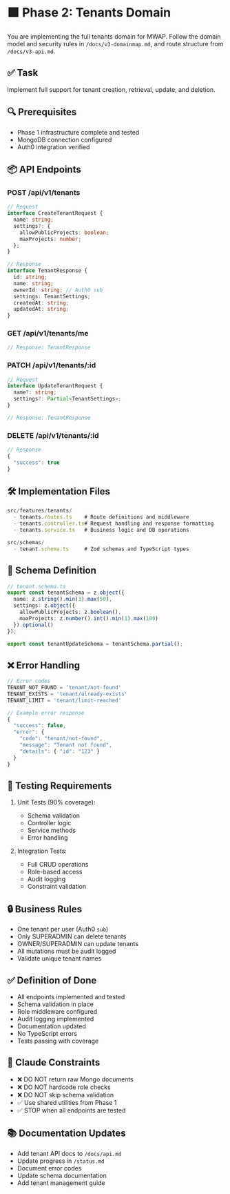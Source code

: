 # 🟩 Phase 2: Tenants Domain

You are implementing the full tenants domain for MWAP. Follow the domain model and security rules in `/docs/v3-domainmap.md`, and route structure from `/docs/v3-api.md`.

## ✅ Task

Implement full support for tenant creation, retrieval, update, and deletion.

## 🔍 Prerequisites

- Phase 1 infrastructure complete and tested
- MongoDB connection configured
- Auth0 integration verified

## 📦 API Endpoints

### POST /api/v1/tenants
```typescript
// Request
interface CreateTenantRequest {
  name: string;
  settings?: {
    allowPublicProjects: boolean;
    maxProjects: number;
  };
}

// Response
interface TenantResponse {
  id: string;
  name: string;
  ownerId: string; // Auth0 sub
  settings: TenantSettings;
  createdAt: string;
  updatedAt: string;
}
```

### GET /api/v1/tenants/me
```typescript
// Response: TenantResponse
```

### PATCH /api/v1/tenants/:id
```typescript
// Request
interface UpdateTenantRequest {
  name?: string;
  settings?: Partial<TenantSettings>;
}

// Response: TenantResponse
```

### DELETE /api/v1/tenants/:id
```typescript
// Response
{
  "success": true
}
```

## 🛠 Implementation Files

```typescript
src/features/tenants/
  - tenants.routes.ts    # Route definitions and middleware
  - tenants.controller.ts# Request handling and response formatting
  - tenants.service.ts   # Business logic and DB operations

src/schemas/
  - tenant.schema.ts     # Zod schemas and TypeScript types
```

## 📝 Schema Definition

```typescript
// tenant.schema.ts
export const tenantSchema = z.object({
  name: z.string().min(3).max(50),
  settings: z.object({
    allowPublicProjects: z.boolean(),
    maxProjects: z.number().int().min(1).max(100)
  }).optional()
});

export const tenantUpdateSchema = tenantSchema.partial();
```

## ❌ Error Handling

```typescript
// Error codes
TENANT_NOT_FOUND = 'tenant/not-found'
TENANT_EXISTS = 'tenant/already-exists'
TENANT_LIMIT = 'tenant/limit-reached'

// Example error response
{
  "success": false,
  "error": {
    "code": "tenant/not-found",
    "message": "Tenant not found",
    "details": { "id": "123" }
  }
}
```

## 🧪 Testing Requirements

1. Unit Tests (90% coverage):
   - Schema validation
   - Controller logic
   - Service methods
   - Error handling

2. Integration Tests:
   - Full CRUD operations
   - Role-based access
   - Audit logging
   - Constraint validation

## 🔒 Business Rules

- One tenant per user (Auth0 `sub`)
- Only SUPERADMIN can delete tenants
- OWNER/SUPERADMIN can update tenants
- All mutations must be audit logged
- Validate unique tenant names

## ✅ Definition of Done

- All endpoints implemented and tested
- Schema validation in place
- Role middleware configured
- Audit logging implemented
- Documentation updated
- No TypeScript errors
- Tests passing with coverage

## 🧠 Claude Constraints

- ❌ DO NOT return raw Mongo documents
- ❌ DO NOT hardcode role checks
- ❌ DO NOT skip schema validation
- ✅ Use shared utilities from Phase 1
- ✅ STOP when all endpoints are tested

## 📚 Documentation Updates

- Add tenant API docs to `/docs/api.md`
- Update progress in `/status.md`
- Document error codes
- Update schema documentation
- Add tenant management guide
